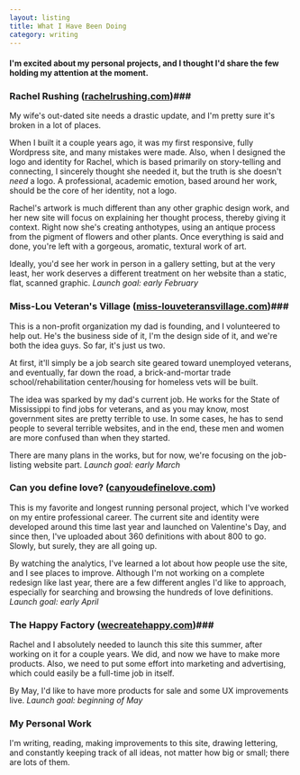 ```yaml
---
layout: listing
title: What I Have Been Doing
category: writing
---
```


#### I'm excited about my personal projects, and I thought I'd share the few holding my attention at the moment.

### Rachel Rushing ([rachelrushing.com](http://rachelrushing.com))###

My wife's out-dated site needs a drastic update, and I'm pretty sure it's broken in a lot of places. 

When I built it a couple years ago, it was my first responsive, fully Wordpress site, and many mistakes were made.  Also, when I designed the logo and identity for Rachel, which is based primarily on story-telling and connecting, I sincerely thought she needed it, but the truth is she doesn't *need* a logo. A professional, academic emotion, based around her work, should be the core of her identity, not a logo.

Rachel's artwork is much different than any other graphic design work, and her new site will focus on explaining her thought process, thereby giving it context. Right now she's creating anthotypes, using an antique process from the pigment of flowers and other plants. Once everything is said and done, you're left with a gorgeous, aromatic, textural work of art.

Ideally, you'd see her work in person in a gallery setting, but at the very least, her work deserves a different treatment on her website than a static, flat, scanned graphic. *Launch goal: early February*



### Miss-Lou Veteran's Village ([miss-louveteransvillage.com](http://miss-louveteransvillage.com))###

This is a non-profit organization my dad is founding, and I volunteered to help out. He's the business side of it, I'm the design side of it, and we're both the idea guys. So far, it's just us two.

At first, it'll simply be a job search site geared toward unemployed veterans, and eventually, far down the road, a brick-and-mortar trade school/rehabilitation center/housing for homeless vets will be built.

The idea was sparked by my dad's current job. He works for the State of Mississippi to find jobs for veterans, and as you may know, most government sites are pretty terrible to use. In some cases, he has to send people to several terrible websites, and in the end, these men and women are more confused than when they started.  

There are many plans in the works, but for now, we're focusing on the job-listing website part. *Launch goal: early March*

### Can you define love? ([canyoudefinelove.com](http://canyoudefinelove.com)) ###

This is my favorite and longest running personal project, which I've worked on my entire professional career. The current site and identity were developed around this time last year and launched on Valentine's Day, and since then, I've uploaded about 360 definitions with about 800 to go. Slowly, but surely, they are all going up.

By watching the analytics, I've learned a lot about how people use the site, and I see places to improve. Although I'm not working on a complete redesign like last year, there are a few different angles I'd like to approach, especially for searching and browsing the hundreds of love definitions. *Launch goal: early April*

### The Happy Factory ([wecreatehappy.com](http://wecreatehappy.com))###

Rachel and I absolutely needed to launch this site this summer, after working on it for a couple years. We did, and now we have to make more products. Also, we need to put some effort into marketing and advertising, which could easily be a full-time job in itself.

By May, I'd like to have more products for sale and some UX improvements live. *Launch goal: beginning of May*

### My Personal Work ###

I'm writing, reading, making improvements to this site, drawing lettering, and constantly keeping track of all ideas, not matter how big or small; there are lots of them.
